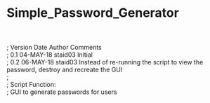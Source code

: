 # Simple_Password_Generator
<br>
<br>; Version   Date        Author       Comments
<br>;     0.1   04-MAY-18   staid03      Initial
<br>;	  0.2	06-MAY-18	staid03	 	 Instead of re-running the script to view the password, destroy and recreate the GUI
<br>;
<br>; Script Function:
<br>;    GUI to generate passwords for users
